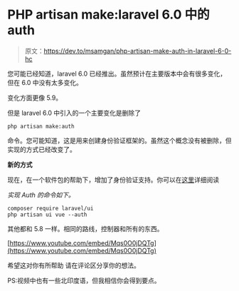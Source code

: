 # PHP artisan make:laravel 6.0 中的 auth

> 原文：<https://dev.to/msamgan/php-artisan-make-auth-in-laravel-6-0-hc>

您可能已经知道，laravel 6.0 已经推出。虽然预计在主要版本中会有很多变化，但在 6.0 中没有太多变化。

变化方面更像 5.9。

但是 laravel 6.0 中引入的一个主要变化是删除了

```
php artisan make:auth
```

命令。您可能知道，这是用来创建身份验证框架的。虽然这个概念没有被删除，但实现的方式已经改变了。

**新的方式**

现在，在一个软件包的帮助下，增加了身份验证支持。你可以在[这里](https://laravel.com/docs/6.0/authentication)详细阅读

*实现 Auth 的命令如下。*

```
composer require laravel/ui
php artisan ui vue --auth

```

其他都和 5.8 一样。相同的路线，控制器和所有的东西。

[https://www.youtube.com/embed/Mqs0O0jDQTg](https://www.youtube.com/embed/Mqs0O0jDQTg)

希望这对你有所帮助
请在评论区分享你的想法。

PS:视频中也有一些北印度语，但我相信你会得到要点。